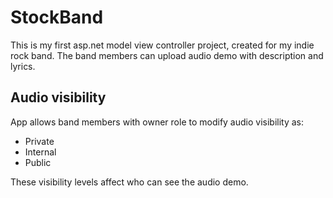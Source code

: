# StockBand

This is my first asp.net model view controller project, created for my indie rock band. 
The band members can upload audio demo with description and lyrics.

## Audio visibility 

App allows band members with owner role to modify audio visibility as:

- Private
- Internal 
- Public

These visibility levels affect who can see the audio demo.


